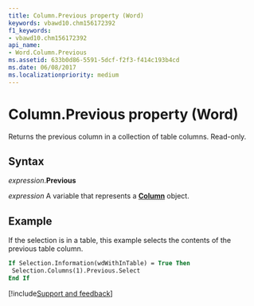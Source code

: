 ```yaml
---
title: Column.Previous property (Word)
keywords: vbawd10.chm156172392
f1_keywords:
- vbawd10.chm156172392
api_name:
- Word.Column.Previous
ms.assetid: 633b0d86-5591-5dcf-f2f3-f414c193b4cd
ms.date: 06/08/2017
ms.localizationpriority: medium
---
```



# Column.Previous property (Word)

Returns the previous column in a collection of table columns. Read-only.


## Syntax

_expression_.**Previous**

_expression_ A variable that represents a **[Column](Word.Column.md)** object.


## Example

If the selection is in a table, this example selects the contents of the previous table column.

```vb
If Selection.Information(wdWithInTable) = True Then 
 Selection.Columns(1).Previous.Select 
End If
```



[!include[Support and feedback](~/includes/feedback-boilerplate.md)]